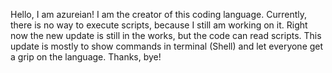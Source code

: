 Hello, I am azureian! I am the creator of this coding language. Currently, there is no way to execute scripts, because I still am working on it. Right now the new update is still in the works, but the code can read scripts. This update is mostly to show commands in terminal (Shell) and let everyone get a grip on the language. Thanks, bye!
